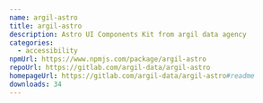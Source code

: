 ```yaml
---
name: argil-astro
title: argil-astro
description: Astro UI Components Kit from argil data agency
categories:
  - accessibility
npmUrl: https://www.npmjs.com/package/argil-astro
repoUrl: https://gitlab.com/argil-data/argil-astro
homepageUrl: https://gitlab.com/argil-data/argil-astro#readme
downloads: 34
---
```

